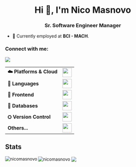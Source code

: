 <h1 align="center">Hi 👋, I'm Nico Masnovo</h1>
<h3 align="center">Sr. Software Engineer Manager</h3>

- 🏢 Currently employed at **BCI - MACH**.

<h3 align="left">Connect with me:</h3>

<a href="https://linkedin.com/in/nicolás-masnovo"><img src="https://img.shields.io/badge/LinkedIn-0077B5?style=for-the-badge&logo=linkedin&logoColor=white"></a>

<table>
    <tr>
        <td><b>☁️ Platforms & Cloud</b></td>
        <td><img height="30px" style="max-height:30px" src="https://skillicons.dev/icons?i=linux,docker"/></td>
    </tr>
    <tr>
        <td><b>📖 Languages</b></td>
        <td><img height="30px" style="max-height:30px" src="https://skillicons.dev/icons?i=bash,js,ts,c,cpp,java" /></td>
    </tr>
    <tr>
        <td><b>📖 Frontend</b></td>
        <td><img height="30px" style="max-height:30px" src="https://skillicons.dev/icons?i=astro,angular,react,electron,html,css,less,sass," /></td>
    </tr>
    <tr>
        <td><b>💾 Databases</b></td>
        <td><img height="30px" style="max-height:30px" src="https://skillicons.dev/icons?i=mongodb,mysql,postgresql" /></td>
    </tr>
    <tr>
        <td><b>⛭ Version Control</b></td>
        <td><img height="30px" style="max-height:30px" src="https://skillicons.dev/icons?i=git,github,gitlab" /></td>
    </tr>
    <tr>
        <td><b>Others...</b></td>
        <td><img height="30px" style="max-height:30px" src="https://skillicons.dev/icons?i=nodejs,express,githubactions,ps,ai"/></td>
    </tr>
</table>


## Stats
<img align="left" src="https://github-readme-stats.vercel.app/api/top-langs?username=nicomasnovo&show_icons=true&locale=en&layout=compact&theme=tokyonight" alt="nicomasnovo" />
<img align="center" src="https://github-readme-streak-stats.herokuapp.com/?user=nicomasnovo&theme=tokyonight&layout=compact" alt="nicomasnovo" />
<img align="center" src="https://github-profile-summary-cards.vercel.app/api/cards/profile-details?username=nicomasnovo&theme=tokyonight"></img>

